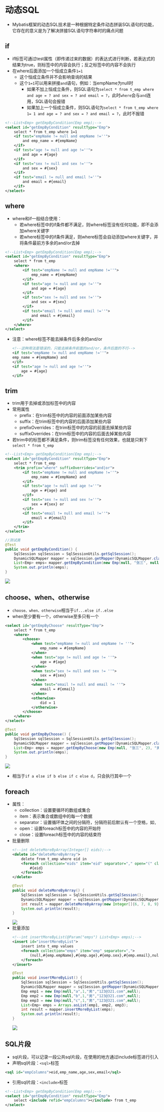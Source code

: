 # 动态SQL
- Mybatis框架的动态SQL技术是一种根据特定条件动态拼装SQL语句的功能，它存在的意义是为了解决拼接SQL语句字符串时的痛点问题
## if
- if标签可通过test属性（即传递过来的数据）的表达式进行判断，若表达式的结果为true，则标签中的内容会执行；反之标签中的内容不会执行
- 在where后面添加一个恒成立条件`1=1`
	- 这个恒成立条件并不会影响查询的结果
	- 这个`1=1`可以用来拼接`and`语句，例如：当empName为null时
		- 如果不加上恒成立条件，则SQL语句为`select * from t_emp where and age = ? and sex = ? and email = ?`，此时`where`会与`and`连用，SQL语句会报错
		- 如果加上一个恒成立条件，则SQL语句为`select * from t_emp where 1= 1 and age = ? and sex = ? and email = ?`，此时不报错
```xml
<!--List<Emp> getEmpByCondition(Emp emp);-->
<select id="getEmpByCondition" resultType="Emp">
	select * from t_emp where 1=1
	<if test="empName != null and empName !=''">
		and emp_name = #{empName}
	</if>
	<if test="age != null and age !=''">
		and age = #{age}
	</if>
	<if test="sex != null and sex !=''">
		and sex = #{sex}
	</if>
	<if test="email != null and email !=''">
		and email = #{email}
	</if>
</select>
```
## where
- where和if一般结合使用：
	- 若where标签中的if条件都不满足，则where标签没有任何功能，即不会添加where关键字  
	- 若where标签中的if条件满足，则where标签会自动添加where关键字，并将条件最前方多余的and/or去掉  
```xml
<!--List<Emp> getEmpByCondition(Emp emp);-->
<select id="getEmpByCondition" resultType="Emp">
	select * from t_emp
	<where>
		<if test="empName != null and empName !=''">
			emp_name = #{empName}
		</if>
		<if test="age != null and age !=''">
			and age = #{age}
		</if>
		<if test="sex != null and sex !=''">
			and sex = #{sex}
		</if>
		<if test="email != null and email !=''">
			and email = #{email}
		</if>
	</where>
</select>
```
- 注意：where标签不能去掉条件后多余的and/or
	```xml
	<!--这种用法是错误的，只能去掉条件前面的and/or，条件后面的不行-->
	<if test="empName != null and empName !=''">
	emp_name = #{empName} and
	</if>
	<if test="age != null and age !=''">
		age = #{age}
	</if>
	```
## trim
- trim用于去掉或添加标签中的内容  
- 常用属性
	- prefix：在trim标签中的内容的前面添加某些内容  
	- suffix：在trim标签中的内容的后面添加某些内容 
	- prefixOverrides：在trim标签中的内容的前面去掉某些内容  
	- suffixOverrides：在trim标签中的内容的后面去掉某些内容
- 若trim中的标签都不满足条件，则trim标签没有任何效果，也就是只剩下`select * from t_emp`
```xml
<!--List<Emp> getEmpByCondition(Emp emp);-->
<select id="getEmpByCondition" resultType="Emp">
	select * from t_emp
	<trim prefix="where" suffixOverrides="and|or">
		<if test="empName != null and empName !=''">
			emp_name = #{empName} and
		</if>
		<if test="age != null and age !=''">
			age = #{age} and
		</if>
		<if test="sex != null and sex !=''">
			sex = #{sex} or
		</if>
		<if test="email != null and email !=''">
			email = #{email}
		</if>
	</trim>
</select>
```
```java
//测试类
@Test
public void getEmpByCondition() {
	SqlSession sqlSession = SqlSessionUtils.getSqlSession();
	DynamicSQLMapper mapper = sqlSession.getMapper(DynamicSQLMapper.class);
	List<Emp> emps= mapper.getEmpByCondition(new Emp(null, "张三", null, null, null, null));
	System.out.println(emps);
}
```
![](./Resources/trim测试结果.png)
## choose、when、otherwise
- `choose、when、otherwise`相当于`if...else if..else`
- when至少要有一个，otherwise至多只有一个
```xml
<select id="getEmpByChoose" resultType="Emp">
	select * from t_emp
	<where>
		<choose>
			<when test="empName != null and empName != ''">
				emp_name = #{empName}
			</when>
			<when test="age != null and age != ''">
				age = #{age}
			</when>
			<when test="sex != null and sex != ''">
				sex = #{sex}
			</when>
			<when test="email != null and email != ''">
				email = #{email}
			</when>
			<otherwise>
				did = 1
			</otherwise>
		</choose>
	</where>
</select>
```
```java
@Test
public void getEmpByChoose() {
	SqlSession sqlSession = SqlSessionUtils.getSqlSession();
	DynamicSQLMapper mapper = sqlSession.getMapper(DynamicSQLMapper.class);
	List<Emp> emps = mapper.getEmpByChoose(new Emp(null, "张三", 23, "男", "123@qq.com", null));
	System.out.println(emps);
}
```
![](./Resources/choose测试结果.png)
- 相当于`if a else if b else if c else d`，只会执行其中一个
## foreach
- 属性：  
	- collection：设置要循环的数组或集合  
	- item：表示集合或数组中的每一个数据  
	- separator：设置循环体之间的分隔符，分隔符前后默认有一个空格，如` , `
	- open：设置foreach标签中的内容的开始符  
	- close：设置foreach标签中的内容的结束符
- 批量删除
	```xml
	<!--int deleteMoreByArray(Integer[] eids);-->
	<delete id="deleteMoreByArray">
		delete from t_emp where eid in
		<foreach collection="eids" item="eid" separator="," open="(" close=")">
			#{eid}
		</foreach>
	</delete>
	```
	```java
	@Test
	public void deleteMoreByArray() {
		SqlSession sqlSession = SqlSessionUtils.getSqlSession();
		DynamicSQLMapper mapper = sqlSession.getMapper(DynamicSQLMapper.class);
		int result = mapper.deleteMoreByArray(new Integer[]{6, 7, 8, 9});
		System.out.println(result);
	}
	```
	![](./Resources/foreach测试结果1.png)
- 批量添加
	```xml
	<!--int insertMoreByList(@Param("emps") List<Emp> emps);-->
	<insert id="insertMoreByList">
		insert into t_emp values
		<foreach collection="emps" item="emp" separator=",">
			(null,#{emp.empName},#{emp.age},#{emp.sex},#{emp.email},null)
		</foreach>
	</insert>
	```
	```java
	@Test
	public void insertMoreByList() {
		SqlSession sqlSession = SqlSessionUtils.getSqlSession();
		DynamicSQLMapper mapper = sqlSession.getMapper(DynamicSQLMapper.class);
		Emp emp1 = new Emp(null,"a",1,"男","123@321.com",null);
		Emp emp2 = new Emp(null,"b",1,"男","123@321.com",null);
		Emp emp3 = new Emp(null,"c",1,"男","123@321.com",null);
		List<Emp> emps = Arrays.asList(emp1, emp2, emp3);
		int result = mapper.insertMoreByList(emps);
		System.out.println(result);
	}
	```
	![](./Resources/foreach测试结果2.png)
## SQL片段
- sql片段，可以记录一段公共sql片段，在使用的地方通过include标签进行引入
- 声明sql片段：`<sql>`标签
```xml
<sql id="empColumns">eid,emp_name,age,sex,email</sql>
```
- 引用sql片段：`<include>`标签
```xml
<!--List<Emp> getEmpByCondition(Emp emp);-->
<select id="getEmpByCondition" resultType="Emp">
	select <include refid="empColumns"></include> from t_emp
</select>
```
